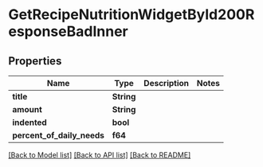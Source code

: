 # GetRecipeNutritionWidgetById200ResponseBadInner

## Properties

Name | Type | Description | Notes
------------ | ------------- | ------------- | -------------
**title** | **String** |  | 
**amount** | **String** |  | 
**indented** | **bool** |  | 
**percent_of_daily_needs** | **f64** |  | 

[[Back to Model list]](../README.md#documentation-for-models) [[Back to API list]](../README.md#documentation-for-api-endpoints) [[Back to README]](../README.md)


